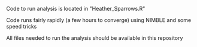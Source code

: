 Code to run analysis is located in "Heather_Sparrows.R" 

Code runs fairly rapidly (a few hours to converge) using NIMBLE and some speed tricks

All files needed to run the analysis should be available in this repository
